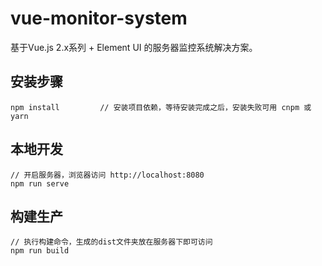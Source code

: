 # vue-monitor-system #
基于Vue.js 2.x系列 + Element UI 的服务器监控系统解决方案。

## 安装步骤 ##
	npm install         // 安装项目依赖，等待安装完成之后，安装失败可用 cnpm 或 yarn

## 本地开发 ##

    // 开启服务器，浏览器访问 http://localhost:8080
    npm run serve

## 构建生产 ##

    // 执行构建命令，生成的dist文件夹放在服务器下即可访问
    npm run build
